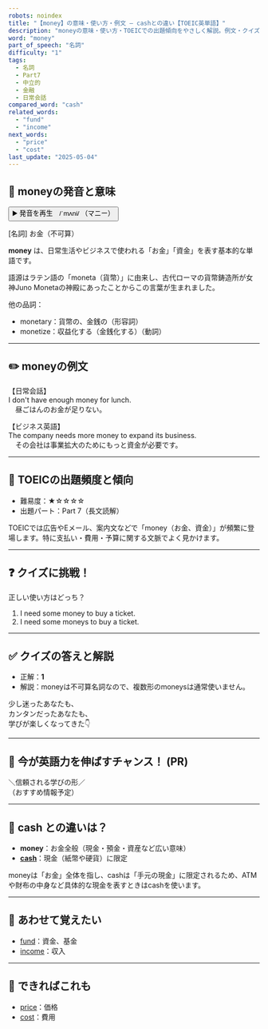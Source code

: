 ```yaml
---
robots: noindex
title: "【money】の意味・使い方・例文 ― cashとの違い【TOEIC英単語】"
description: "moneyの意味・使い方・TOEICでの出題傾向をやさしく解説。例文・クイズ付きでcashとの違いもわかりやすく学べます。"
word: "money"
part_of_speech: "名詞"
difficulty: "1"
tags:
  - 名詞
  - Part7
  - 中立的
  - 金融
  - 日常会話
compared_word: "cash"
related_words:
  - "fund"
  - "income"
next_words:
  - "price"
  - "cost"
last_update: "2025-05-04"
---
```


## 🔰 moneyの発音と意味

<button class="play-audio" onclick="playTTS('money')">
  <span class="play-audio-main">
    ▶️ 発音を再生　/ˈmʌni/
  </span>
  <span class="play-audio-sub">
    （マニー）
  </span>
</button>

[名詞] お金（不可算）

**money** は、日常生活やビジネスで使われる「お金」「資金」を表す基本的な単語です。

語源はラテン語の「moneta（貨幣）」に由来し、古代ローマの貨幣鋳造所が女神Juno Monetaの神殿にあったことからこの言葉が生まれました。

他の品詞：  
- monetary：貨幣の、金銭の（形容詞）
- monetize：収益化する（金銭化する）（動詞）

---

## ✏️ moneyの例文

【日常会話】  
I don't have enough money for lunch.  
　昼ごはんのお金が足りない。

【ビジネス英語】  
The company needs more money to expand its business.  
　その会社は事業拡大のためにもっと資金が必要です。

---

## 🎯 TOEICの出題頻度と傾向

- 難易度：★☆☆☆☆
- 出題パート：Part 7（長文読解）

TOEICでは広告やEメール、案内文などで「money（お金、資金）」が頻繁に登場します。特に支払い・費用・予算に関する文脈でよく見かけます。

---

## ❓ クイズに挑戦！

正しい使い方はどっち？

1. I need some money to buy a ticket.  
2. I need some moneys to buy a ticket.

---

## ✅ クイズの答えと解説

- 正解：**1**
- 解説：moneyは不可算名詞なので、複数形のmoneysは通常使いません。

少し迷ったあなたも、  
カンタンだったあなたも、  
学びが楽しくなってきた👇️

---

## 🚀 今が英語力を伸ばすチャンス！ (PR)

<div class="info-center">
＼信頼される学びの形／<br>  
（おすすめ情報予定）
</div>

---

## 🤔  cash との違いは？

- **money**：お金全般（現金・預金・資産など広い意味）
- **[cash](/word/cash/)**：現金（紙幣や硬貨）に限定

moneyは「お金」全体を指し、cashは「手元の現金」に限定されるため、ATMや財布の中身など具体的な現金を表すときはcashを使います。

---

## 🧩 あわせて覚えたい

- [fund](/word/fund/)：資金、基金
- [income](/word/income/)：収入

---

## 📖 できればこれも

- [price](/word/price/)：価格
- [cost](/word/cost/)：費用

<!-- cvid: aid43_bid44 -->
